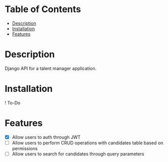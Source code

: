 # Table of Contents
- [Description](#Description)
- [Installation](#Installation)
- [Features](#Features)


# Description
Django API for a talent manager application.


# Installation
! To-Do


# Features
- [X] Allow users to auth through JWT
- [ ] Allow users to perform CRUD operations with candidates table based on permissions
- [ ] Allow users to search for candidates through query parameters
